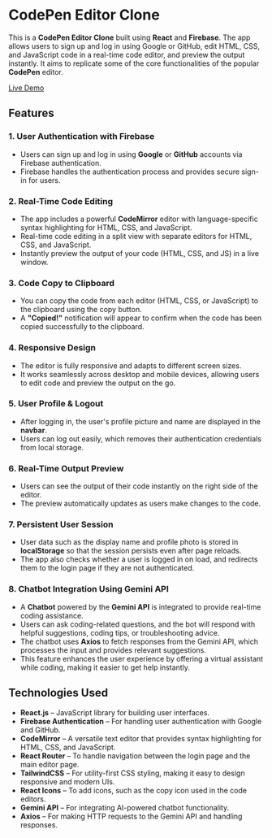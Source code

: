 # CodePen Editor Clone

This is a **CodePen Editor Clone** built using **React** and **Firebase**. The app allows users to sign up and log in using Google or GitHub, edit HTML, CSS, and JavaScript code in a real-time code editor, and preview the output instantly. It aims to replicate some of the core functionalities of the popular **CodePen** editor.

[Live Demo](https://react-geekathon-rajat75-techs-projects.vercel.app/)

## Features

### 1. **User Authentication with Firebase**
   - Users can sign up and log in using **Google** or **GitHub** accounts via Firebase authentication.
   - Firebase handles the authentication process and provides secure sign-in for users.

### 2. **Real-Time Code Editing**
   - The app includes a powerful **CodeMirror** editor with language-specific syntax highlighting for HTML, CSS, and JavaScript.
   - Real-time code editing in a split view with separate editors for HTML, CSS, and JavaScript.
   - Instantly preview the output of your code (HTML, CSS, and JS) in a live window.

### 3. **Code Copy to Clipboard**
   - You can copy the code from each editor (HTML, CSS, or JavaScript) to the clipboard using the copy button.
   - A **"Copied!"** notification will appear to confirm when the code has been copied successfully to the clipboard.

### 4. **Responsive Design**
   - The editor is fully responsive and adapts to different screen sizes.
   - It works seamlessly across desktop and mobile devices, allowing users to edit code and preview the output on the go.

### 5. **User Profile & Logout**
   - After logging in, the user's profile picture and name are displayed in the **navbar**.
   - Users can log out easily, which removes their authentication credentials from local storage.

### 6. **Real-Time Output Preview**
   - Users can see the output of their code instantly on the right side of the editor.
   - The preview automatically updates as users make changes to the code.

### 7. **Persistent User Session**
   - User data such as the display name and profile photo is stored in **localStorage** so that the session persists even after page reloads.
   - The app also checks whether a user is logged in on load, and redirects them to the login page if they are not authenticated.

### 8. **Chatbot Integration Using Gemini API**
   - A **Chatbot** powered by the **Gemini API** is integrated to provide real-time coding assistance.
   - Users can ask coding-related questions, and the bot will respond with helpful suggestions, coding tips, or troubleshooting advice.
   - The chatbot uses **Axios** to fetch responses from the Gemini API, which processes the input and provides relevant suggestions.
   - This feature enhances the user experience by offering a virtual assistant while coding, making it easier to get help instantly.

## Technologies Used

- **React.js** – JavaScript library for building user interfaces.
- **Firebase Authentication** – For handling user authentication with Google and GitHub.
- **CodeMirror** – A versatile text editor that provides syntax highlighting for HTML, CSS, and JavaScript.
- **React Router** – To handle navigation between the login page and the main editor page.
- **TailwindCSS** – For utility-first CSS styling, making it easy to design responsive and modern UIs.
- **React Icons** – To add icons, such as the copy icon used in the code editors.
- **Gemini API** – For integrating AI-powered chatbot functionality.
- **Axios** – For making HTTP requests to the Gemini API and handling responses.


